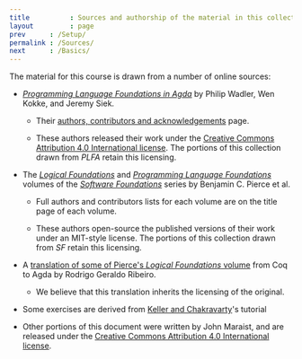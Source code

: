 ```yaml
---
title          : Sources and authorship of the material in this collection
layout         : page
prev      : /Setup/
permalink : /Sources/
next      : /Basics/
---
```


The material for this course is drawn from a number of online sources:

 - [*Programming Language Foundations in Agda*][PLFA] by Philip
   Wadler, Wen Kokke, and Jeremy Siek.

   - Their [authors, contributors and acknowledgements][PLFAack] page.

   - These authors released their work under the [Creative Commons
     Attribution 4.0 International license][CCA4].  The portions of
     this collection drawn from *PLFA* retain this licensing.

 - The [*Logical Foundations*][SFLF] and [*Programming Language
   Foundations*][SFPLF] volumes of the [*Software Foundations*][SF]
   series by Benjamin C. Pierce et al.

   - Full authors and contributors lists for each volume are on the
     title page of each volume.

   - These authors open-source the published versions of their work
     under an MIT-style license.  The portions of this collection
     drawn from *SF* retain this licensing.

 - A [translation of some of Pierce's *Logical Foundations*
   volume][SFLFtrans] from Coq to Agda by Rodrigo Geraldo Ribeiro.

   - We believe that this translation inherits the licensing of the
     original.

 - Some exercises are derived from [Keller and Chakravarty][KC]'s
   tutorial

 - Other portions of this document were written by John Maraist, and
   are released under the [Creative Commons Attribution 4.0
   International license][CCA4].
 
[PLFA]: https://plfa.github.io/
[PLFAack]: https://plfa.github.io/Acknowledgements/
[SF]: https://softwarefoundations.cis.upenn.edu/current/index.html
[SFLF]: https://softwarefoundations.cis.upenn.edu/current/lf-current/index.html
[SFPLF]: https://softwarefoundations.cis.upenn.edu/current/plf-current/index.html
[SFLFtrans]: https://github.com/rodrigogribeiro/agda-software-foundations
[CCA4]: https://github.com/plfa/plfa.github.io/blob/dev/LICENSE
[KC]: http://learn.hfm.io/

